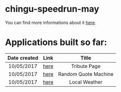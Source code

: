 # chingu-speedrun-may

You can find more informations about it [here](https://github.com/P1xt/chingu-fcc-speedrun-challenge).

# Applications built so far:

| Date created | Link                                                                                        | Title                |
| :----------: | :-----------------------------------------------------------------------------------------: | :------------------: |
| 10/05/2017   | [here](https://github.com/florinpop17/chingu-speedrun-may/tree/master/tribute-page)         | Tribute Page         |
| 10/05/2017   | [here](https://github.com/florinpop17/chingu-speedrun-may/tree/master/random-quote-machine) | Random Quote Machine |
| 10/05/2017   | [here](https://github.com/florinpop17/chingu-speedrun-may/tree/master/local-weather)        | Local Weather        |
